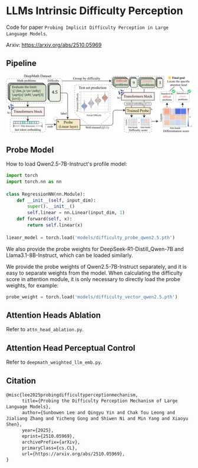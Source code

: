 # LLMs Intrinsic Difficulty Perception

Code for paper `Probing Implicit Difficulty Perception in Large Language Models`.

Arxiv: https://arxiv.org/abs/2510.05969

## Pipeline

![Pipeline](img/framework.jpg)

## Probe Model

How to load Qwen2.5-7B-Instruct's profile model:

```python
import torch
import torch.nn as nn

class RegressionNN(nn.Module):
    def __init__(self, input_dim):
        super().__init__()
        self.linear = nn.Linear(input_dim, 1)
    def forward(self, x):
        return self.linear(x)

lieanr_model = torch.load('models/difficulty_probe_qwen2.5.pth')
```

We also provide the probe weights for DeepSeek-R1-Distill_Qwen-7B and Llama3.1-8B-Instruct, which can be loaded similarly.

We provide the probe weights of Qwen2.5-7B-Instruct separately, and it is easy to separate weights from the model. When calculating the difficulty score in attention module, it is only necessary to directly load the probe weights, for example:

```python
probe_weight = torch.load('models/difficulty_vector_qwen2.5.pth')
```

## Attention Heads Ablation

Refer to `attn_head_ablation.py`.

## Attention Head Perceptual Control

Refer to `deepmath_weighted_llm_emb.py`.


## Citation

```
@misc{lee2025probingdifficultyperceptionmechanism,
      title={Probing the Difficulty Perception Mechanism of Large Language Models}, 
      author={Sunbowen Lee and Qingyu Yin and Chak Tou Leong and Jialiang Zhang and Yicheng Gong and Shiwen Ni and Min Yang and Xiaoyu Shen},
      year={2025},
      eprint={2510.05969},
      archivePrefix={arXiv},
      primaryClass={cs.CL},
      url={https://arxiv.org/abs/2510.05969}, 
}
```
